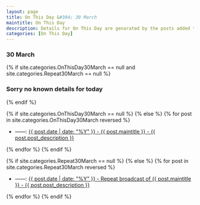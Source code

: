 ```yaml
---
layout: page
title: On This Day &#304; 30 March
maintitle: On This Day
description: Details for On This Day are genarated by the posts added to the website so the content is subject to changes/updates over time.
categories: [On This Day]
---
```


<h3>30 March</h3>

{% if site.categories.OnThisDay30March == null and site.categories.Repeat30March == null %}
  <h3>Sorry no known details for today</h3>
{% endif %}

{% if site.categories.OnThisDay30March == null %}
{% else %}
{% for post in site.categories.OnThisDay30March reversed %}
<ul>
<li> ——: <a href="{{ post.url }}">{{ post.date | date: "%Y" }} - {{ post.maintitle }} - {{ post.post_description }}</a></li>
</ul>
{% endfor %}
{% endif %}

{% if site.categories.Repeat30March == null %}
{% else %}
{% for post in site.categories.Repeat30March reversed %}
<ul>
<li> ——: <a href="{{ post.url }}">{{ post.date | date: "%Y" }} - Repeat broadcast of {{ post.maintitle }} - {{ post.post_description }}</a></li>
</ul>
{% endfor %}
{% endif %}

